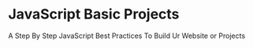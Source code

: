 # JavaScript Basic Projects
  A Step By Step JavaScript Best Practices To Build Ur Website or Projects
